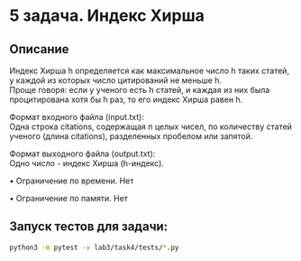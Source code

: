 # 5 задача. Индекс Хирша
## Описание

Индекс Хирша h определяется как максимальное число h таких статей, у каждой из которых число цитирований не меньше h.\
Проще говоря: если у ученого есть h статей, и каждая из них была процитирована хотя бы h раз, то его индекс Хирша равен h.

Формат входного файла (input.txt):\
Одна строка citations, содержащая п целых чисел, по количеству статей ученого (длина citations), разделенных пробелом или запятой.

Формат выходного файла (output.txt):\
Одно число - индекс Хирша (h-индекс).

• Ограничение по времени. Нет

• Ограничение по памяти. Нет

## Запуск тестов для задачи:

```bash
python3 -m pytest -v lab3/task4/tests/*.py